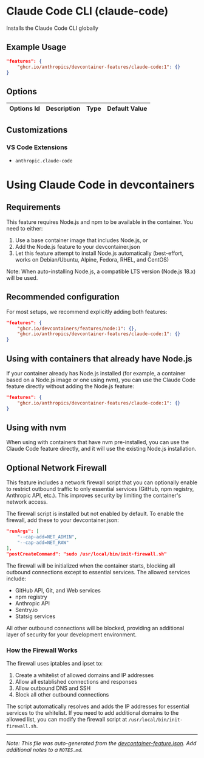
# Claude Code CLI (claude-code)

Installs the Claude Code CLI globally

## Example Usage

```json
"features": {
    "ghcr.io/anthropics/devcontainer-features/claude-code:1": {}
}
```

## Options

| Options Id | Description | Type | Default Value |
|-----|-----|-----|-----|


## Customizations

### VS Code Extensions

- `anthropic.claude-code`

# Using Claude Code in devcontainers

## Requirements

This feature requires Node.js and npm to be available in the container. You need to either:

1. Use a base container image that includes Node.js, or
2. Add the Node.js feature to your devcontainer.json
3. Let this feature attempt to install Node.js automatically (best-effort, works on Debian/Ubuntu, Alpine, Fedora, RHEL, and CentOS)

Note: When auto-installing Node.js, a compatible LTS version (Node.js 18.x) will be used.

## Recommended configuration

For most setups, we recommend explicitly adding both features:

```json
"features": {
    "ghcr.io/devcontainers/features/node:1": {},
    "ghcr.io/anthropics/devcontainer-features/claude-code:1": {}
}
```

## Using with containers that already have Node.js

If your container already has Node.js installed (for example, a container based on a Node.js image or one using nvm), you can use the Claude Code feature directly without adding the Node.js feature:

```json
"features": {
    "ghcr.io/anthropics/devcontainer-features/claude-code:1": {}
}
```

## Using with nvm

When using with containers that have nvm pre-installed, you can use the Claude Code feature directly, and it will use the existing Node.js installation.

## Optional Network Firewall

This feature includes a network firewall script that you can optionally enable to restrict outbound traffic to only essential services (GitHub, npm registry, Anthropic API, etc.). This improves security by limiting the container's network access.

The firewall script is installed but not enabled by default. To enable the firewall, add these to your devcontainer.json:

```json
"runArgs": [
    "--cap-add=NET_ADMIN",
    "--cap-add=NET_RAW"
],
"postCreateCommand": "sudo /usr/local/bin/init-firewall.sh"
```

The firewall will be initialized when the container starts, blocking all outbound connections except to essential services. The allowed services include:

- GitHub API, Git, and Web services
- npm registry
- Anthropic API
- Sentry.io
- Statsig services

All other outbound connections will be blocked, providing an additional layer of security for your development environment.

### How the Firewall Works

The firewall uses iptables and ipset to:

1. Create a whitelist of allowed domains and IP addresses
2. Allow all established connections and responses
3. Allow outbound DNS and SSH
4. Block all other outbound connections

The script automatically resolves and adds the IP addresses for essential services to the whitelist. If you need to add additional domains to the allowed list, you can modify the firewall script at `/usr/local/bin/init-firewall.sh`.


---

_Note: This file was auto-generated from the [devcontainer-feature.json](https://github.com/anthropics/devcontainer-features/blob/main/src/claude-code/devcontainer-feature.json).  Add additional notes to a `NOTES.md`._
